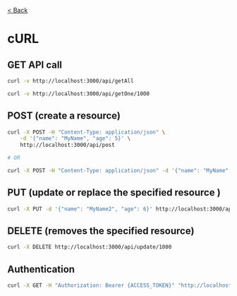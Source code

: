[< Back](/README.md)

# cURL

## GET API call
```bash
curl -v http://localhost:3000/api/getAll
```

```bash
curl -v http://localhost:3000/api/getOne/1000
```

## POST (create a resource)
```bash
curl -X POST -H "Content-Type: application/json" \
    -d '{"name": "MyName", "age": 5}' \
    http://localhost:3000/api/post

# OR

curl -X POST -H "Content-Type: application/json" -d '{"name": "MyName", "age": 5}' http://localhost:3000/api/post
```

## PUT (update or replace the specified resource )
```bash
curl -X PUT -d '{"name": "MyName2", "age": 6}' http://localhost:3000/api/update/1000
```

## DELETE (removes the specified resource)
```bash
curl -X DELETE http://localhost:3000/api/update/1000
```

## Authentication
```bash
curl -X GET -H "Authorization: Bearer {ACCESS_TOKEN}" "http://localhost:3000/api/post"
```